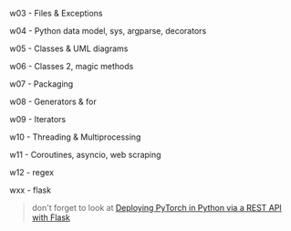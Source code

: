 w03 - Files & Exceptions

w04 - Python data model, sys, argparse, decorators

w05 - Classes & UML diagrams

w06 - Classes 2, magic methods

w07 - Packaging

w08 - Generators & for

w09 - Iterators

w10 - Threading & Multiprocessing

w11 - Coroutines, asyncio, web scraping

w12 - regex

wxx - flask
> don't forget to look at [Deploying PyTorch in Python via a REST API with Flask](https://pytorch.org/tutorials/intermediate/flask_rest_api_tutorial.html)